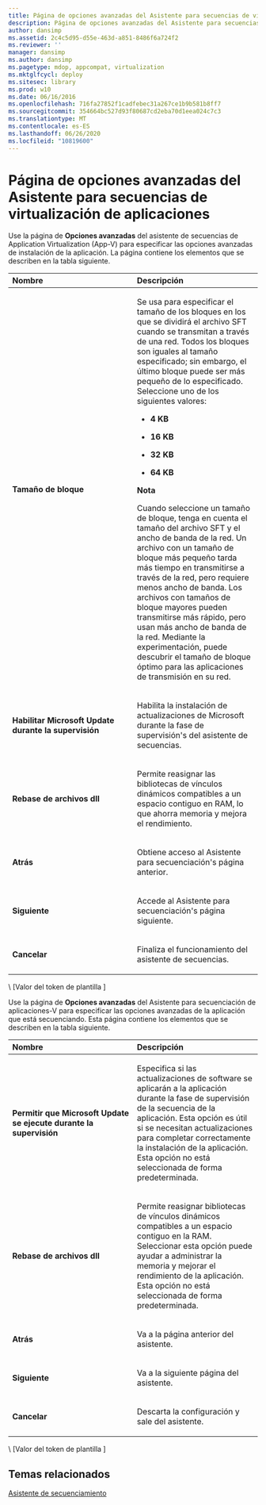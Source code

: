 ```yaml
---
title: Página de opciones avanzadas del Asistente para secuencias de virtualización de aplicaciones
description: Página de opciones avanzadas del Asistente para secuencias de virtualización de aplicaciones
author: dansimp
ms.assetid: 2c4c5d95-d55e-463d-a851-8486f6a724f2
ms.reviewer: ''
manager: dansimp
ms.author: dansimp
ms.pagetype: mdop, appcompat, virtualization
ms.mktglfcycl: deploy
ms.sitesec: library
ms.prod: w10
ms.date: 06/16/2016
ms.openlocfilehash: 716fa27852f1cadfebec31a267ce1b9b581b8ff7
ms.sourcegitcommit: 354664bc527d93f80687cd2eba70d1eea024c7c3
ms.translationtype: MT
ms.contentlocale: es-ES
ms.lasthandoff: 06/26/2020
ms.locfileid: "10819600"
---
```

# Página de opciones avanzadas del Asistente para secuencias de virtualización de aplicaciones


Use la página de **Opciones avanzadas** del asistente de secuencias de Application Virtualization (App-V) para especificar las opciones avanzadas de instalación de la aplicación. La página contiene los elementos que se describen en la tabla siguiente.

<table>
<colgroup>
<col width="50%" />
<col width="50%" />
</colgroup>
<thead>
<tr class="header">
<th align="left">Nombre</th>
<th align="left">Descripción</th>
</tr>
</thead>
<tbody>
<tr class="odd">
<td align="left"><p><strong>Tamaño de bloque</strong></p></td>
<td align="left"><p>Se usa para especificar el tamaño de los bloques en los que se dividirá el archivo SFT cuando se transmitan a través de una red. Todos los bloques son iguales al tamaño especificado; sin embargo, el último bloque puede ser más pequeño de lo especificado. Seleccione uno de los siguientes valores:</p>
<ul>
<li><p><strong>4 KB</strong></p></li>
<li><p><strong>16 KB</strong></p></li>
<li><p><strong>32 KB</strong></p></li>
<li><p><strong>64 KB</strong></p></li>
</ul>
<div class="alert">
<strong>Nota</strong><br/><p>Cuando seleccione un tamaño de bloque, tenga en cuenta el tamaño del archivo SFT y el ancho de banda de la red. Un archivo con un tamaño de bloque más pequeño tarda más tiempo en transmitirse a través de la red, pero requiere menos ancho de banda. Los archivos con tamaños de bloque mayores pueden transmitirse más rápido, pero usan más ancho de banda de la red. Mediante la experimentación, puede descubrir el tamaño de bloque óptimo para las aplicaciones de transmisión en su red.</p>
</div>
<div>

</div></td>
</tr>
<tr class="even">
<td align="left"><p><strong>Habilitar Microsoft Update durante la supervisión</strong></p></td>
<td align="left"><p>Habilita la instalación de actualizaciones de Microsoft durante la fase de supervisión&#39;s del asistente de secuencias.</p></td>
</tr>
<tr class="odd">
<td align="left"><p><strong>Rebase de archivos dll</strong></p></td>
<td align="left"><p>Permite reasignar las bibliotecas de vínculos dinámicos compatibles a un espacio contiguo en RAM, lo que ahorra memoria y mejora el rendimiento.</p></td>
</tr>
<tr class="even">
<td align="left"><p><strong>Atrás</strong></p></td>
<td align="left"><p>Obtiene acceso al Asistente para secuenciación&#39;s página anterior.</p></td>
</tr>
<tr class="odd">
<td align="left"><p><strong>Siguiente</strong></p></td>
<td align="left"><p>Accede al Asistente para secuenciación&#39;s página siguiente.</p></td>
</tr>
<tr class="even">
<td align="left"><p><strong>Cancelar</strong></p></td>
<td align="left"><p>Finaliza el funcionamiento del asistente de secuencias.</p></td>
</tr>
</tbody>
</table>



\ [Valor del token de plantilla \]

Use la página de **Opciones avanzadas** del Asistente para secuenciación de aplicaciones-V para especificar las opciones avanzadas de la aplicación que está secuenciando. Esta página contiene los elementos que se describen en la tabla siguiente.

<table>
<colgroup>
<col width="50%" />
<col width="50%" />
</colgroup>
<thead>
<tr class="header">
<th align="left">Nombre</th>
<th align="left">Descripción</th>
</tr>
</thead>
<tbody>
<tr class="odd">
<td align="left"><p><strong>Permitir que Microsoft Update se ejecute durante la supervisión</strong></p></td>
<td align="left"><p>Especifica si las actualizaciones de software se aplicarán a la aplicación durante la fase de supervisión de la secuencia de la aplicación. Esta opción es útil si se necesitan actualizaciones para completar correctamente la instalación de la aplicación. Esta opción no está seleccionada de forma predeterminada.</p></td>
</tr>
<tr class="even">
<td align="left"><p><strong>Rebase de archivos dll</strong></p></td>
<td align="left"><p>Permite reasignar bibliotecas de vínculos dinámicos compatibles a un espacio contiguo en la RAM. Seleccionar esta opción puede ayudar a administrar la memoria y mejorar el rendimiento de la aplicación. Esta opción no está seleccionada de forma predeterminada.</p></td>
</tr>
<tr class="odd">
<td align="left"><p><strong>Atrás</strong></p></td>
<td align="left"><p>Va a la página anterior del asistente.</p></td>
</tr>
<tr class="even">
<td align="left"><p><strong>Siguiente</strong></p></td>
<td align="left"><p>Va a la siguiente página del asistente.</p></td>
</tr>
<tr class="odd">
<td align="left"><p><strong>Cancelar</strong></p></td>
<td align="left"><p>Descarta la configuración y sale del asistente.</p></td>
</tr>
</tbody>
</table>



\ [Valor del token de plantilla \]

## Temas relacionados


[Asistente de secuenciamiento](sequencing-wizard.md)









